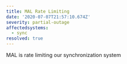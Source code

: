 ```yaml
---
title: MAL Rate Limiting
date: '2020-07-07T21:57:10.674Z'
severity: partial-outage
affectedsystems:
  - sync
resolved: true
---
```

MAL is rate limiting our synchronization system

<!--- language code: en -->
